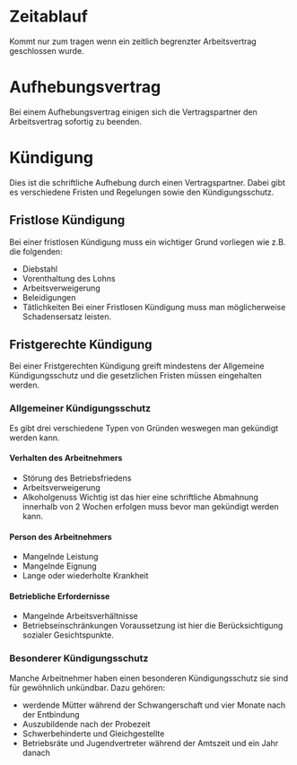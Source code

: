# Zeitablauf
Kommt nur zum tragen wenn ein zeitlich begrenzter Arbeitsvertrag geschlossen wurde.
# Aufhebungsvertrag
Bei einem Aufhebungsvertrag einigen sich die Vertragspartner den Arbeitsvertrag sofortig zu beenden.
# Kündigung
Dies ist die schriftliche Aufhebung durch einen Vertragspartner. Dabei gibt es verschiedene Fristen und Regelungen sowie den Kündigungsschutz.
## Fristlose Kündigung
Bei einer fristlosen Kündigung muss ein wichtiger Grund vorliegen wie z.B. die folgenden:
- Diebstahl
- Vorenthaltung des Lohns
- Arbeitsverweigerung
- Beleidigungen
- Tätlichkeiten
Bei einer Fristlosen Kündigung muss man möglicherweise Schadensersatz leisten.
## Fristgerechte Kündigung
Bei einer Fristgerechten Kündigung greift mindestens der Allgemeine Kündigungsschutz und die gesetzlichen Fristen müssen eingehalten werden.
### Allgemeiner Kündigungsschutz
Es gibt drei verschiedene Typen von Gründen weswegen man gekündigt werden kann.
#### Verhalten des Arbeitnehmers
- Störung des Betriebsfriedens
- Arbeitsverweigerung
- Alkoholgenuss
Wichtig ist das hier eine schriftliche Abmahnung innerhalb von 2 Wochen erfolgen muss bevor man gekündigt werden kann.
#### Person des Arbeitnehmers
- Mangelnde Leistung
- Mangelnde Eignung
- Lange oder wiederholte Krankheit
#### Betriebliche Erfordernisse
- Mangelnde Arbeitsverhältnisse
- Betriebseinschränkungen
Voraussetzung ist hier die Berücksichtigung sozialer Gesichtspunkte.
### Besonderer Kündigungsschutz
Manche Arbeitnehmer haben einen besonderen Kündigungsschutz sie sind für gewöhnlich unkündbar.
Dazu gehören:
- werdende Mütter während der Schwangerschaft und vier Monate nach der Entbindung
- Auszubildende nach der Probezeit
- Schwerbehinderte und Gleichgestellte
- Betriebsräte und Jugendvertreter während der Amtszeit und ein Jahr danach